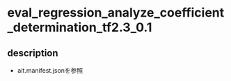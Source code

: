 # eval_regression_analyze_coefficient_determination_tf2.3_0.1

## description

* ait.manifest.jsonを参照
